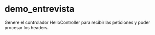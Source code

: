 # demo_entrevista

Genere el controlador HelloController para recibir las peticiones y poder procesar los headers.






